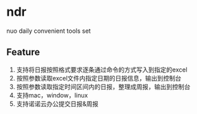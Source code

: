 # ndr
nuo daily convenient tools set
## Feature
1. 支持将日报按照格式要求逐条通过命令的方式写入到指定的excel
2. 按照参数读取excel文件内指定日期的日报信息，输出到控制台
3. 按照参数读取指定时间区间内的日报，整理成周报，输出到控制台
4. 支持mac，window，linux
5. 支持诺诺云办公提交日报&周报

